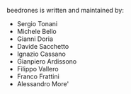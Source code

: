 beedrones is written and maintained by: 

* Sergio Tonani
* Michele Bello
* Gianni Doria
* Davide Sacchetto
* Ignazio Cassano
* Gianpiero Ardissono
* Filippo Vallero
* Franco Frattini
* Alessandro More'
